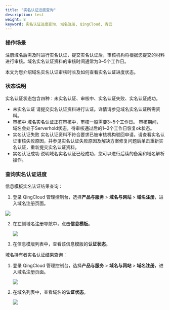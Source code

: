 ```yaml
---
title: "实名认证进度查询"
description: test
weight: 8
keyword: 实名认证进度查询, 域名注册, QingCloud, 青云
---
```




### 操作场景

注册域名后需及时进行实名认证，提交实名认证后，审核机构将根据您提交的材料进行审核。域名实名认证资料的审核时间通常为3~5个工作日。

本文为您介绍域名实名认证审核时长及如何查看实名认证进度状态。



### 状态说明

实名认证状态包含四种：未实名认证、审核中、实名认证失败、实名认证成功。

* 未实名认证
  请提交实名认证资料进行认证。详情请参见域名实名认证所需资料。
* 审核中
  域名实名认证正在审核中，审核一般需要3~5个工作日。
  审核期间，域名会处于Serverhold状态，待审核通过后的1~2个工作日恢复ok状态。
* 实名认证失败
  实名认证资料不符合要求已被审核机构驳回申请。请查看实名认证审核失败原因，并参见实名认证失败原因及解决方案修复问题后单击重新实名认证，重新提交实名认证资料。
* 实名认证成功
  说明域名实名认证已经成功，您可以进行后续的备案和域名解析操作。

### 查询实名认证进度

信息模板实名认证结果查询：

1. 登录 QingCloud 管理控制台，选择**产品与服务** > **域名与网站** > **域名注册**，进入域名注册页面。

![](../../_images/dn_service.png)

2. 在左侧域名注册导航中，点击**信息模板**。

   ![](../../_images/dn_authen_template.png)

3. 在信息模版列表中，查看该信息模版的**认证状态**。

域名持有者实名认证结果查询： 

1. 登录 QingCloud 管理控制台，选择**产品与服务** > **域名与网站** > **域名注册**，进入域名注册页面。

   ![](../../_images/dn_service.png)

2. 在域名列表中，查看域名的**认证状态**。

   ![](../../_images/dn_not_authen.png)

